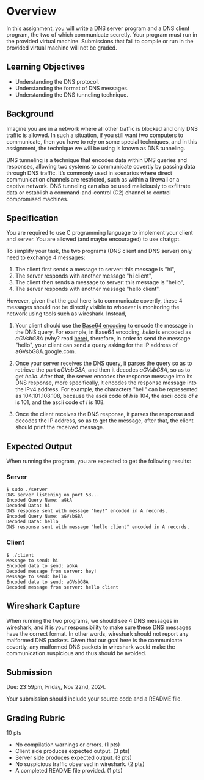 # Overview

In this assignment, you will write a DNS server program and a DNS client program, the two of which communicate secretly. Your program must run in the provided virtual machine. Submissions that fail to compile or run in the provided virtual machine will not be graded.

## Learning Objectives

- Understanding the DNS protocol.
- Understanding the format of DNS messages.
- Understanding the DNS tunneling technique.

## Background

Imagine you are in a network where all other traffic is blocked and only DNS traffic is allowed. In such a situation, if you still want two computers to communicate, then you have to rely on some special techniques, and in this assignment, the technique we will be using is known as DNS tunneling.

DNS tunneling is a technique that encodes data within DNS queries and responses, allowing two systems to communicate covertly by passing data through DNS traffic. It’s commonly used in scenarios where direct communication channels are restricted, such as within a firewall or a captive network. DNS tunneling can also be used maliciously to exfiltrate data or establish a command-and-control (C2) channel to control compromised machines.

## Specification

You are required to use C programming language to implement your client and server. You are allowed (and maybe encouraged) to use chatgpt.

To simplify your task, the two programs (DNS client and DNS server) only need to exchange 4 messages: 

1. The client first sends a message to server: this message is "hi", 
2. The server responds with another message "hi client",
3. The client then sends a message to server: this message is "hello", 
4. The server responds with another message "hello client".

However, given that the goal here is to communicate covertly, these 4 messages should not be directly visible to whoever is monitoring the network using tools such as wireshark. Instead, 

1. Your client should use the [Base64 encoding](base64.md) to encode the message in the DNS query. For example, in Base64 encoding, *hello* is encoded as *aGVsbG8A* (why? read [here](hello.md)), therefore, in order to send the message "hello", your client can send a query asking for the IP address of aGVsbG8A.google.com.

2. Once your server receives the DNS query, it parses the query so as to retrieve the part *aGVsbG8A*, and then it decodes *aGVsbG8A*, so as to get *hello*. After that, the server encodes the response message into its DNS response, more specifically, it encodes the response message into the IPv4 address. For example, the characters "hell" can be represented as 104.101.108.108, because the ascii code of *h* is 104, the ascii code of *e* is 101, and the ascii code of *l* is 108.

3. Once the client receives the DNS response, it parses the response and decodes the IP address, so as to get the message, after that, the client should print the received message.

## Expected Output

When running the program, you are expected to get the following results:

### Server

```console
$ sudo ./server
DNS server listening on port 53...
Encoded Query Name: aGkA
Decoded Data: hi
DNS response sent with message "hey!" encoded in A records.
Encoded Query Name: aGVsbG8A
Decoded Data: hello
DNS response sent with message "hello client" encoded in A records.
```

### Client

```console
$ ./client
Message to send: hi
Encoded data to send: aGkA
Decoded message from server: hey!
Message to send: hello
Encoded data to send: aGVsbG8A
Decoded message from server: hello client
```

## Wireshark Capture

When running the two programs, we should see 4 DNS messages in wireshark, and it is your responsibility to make sure these DNS messages have the correct format. In other words, wireshark should not report any malformed DNS packets. Given that our goal here is the communicate covertly, any malformed DNS packets in wireshark would make the communication suspicious and thus should be avoided.

## Submission

Due: 23:59pm, Friday, Nov 22nd, 2024.

Your submission should include your source code and a README file.

## Grading Rubric

10 pts

 - No compilation warnings or errors. (1 pts)
 - Client side produces expected output. (3 pts)
 - Server side produces expected output. (3 pts)
 - No suspicious traffic observed in wireshark. (2 pts)
 - A completed README file provided. (1 pts)

